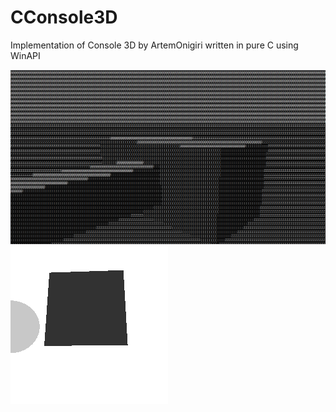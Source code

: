 # CConsole3D
Implementation of Console 3D by ArtemOnigiri written in pure C using WinAPI

<img src="example.png">

<img src="example2.png">
